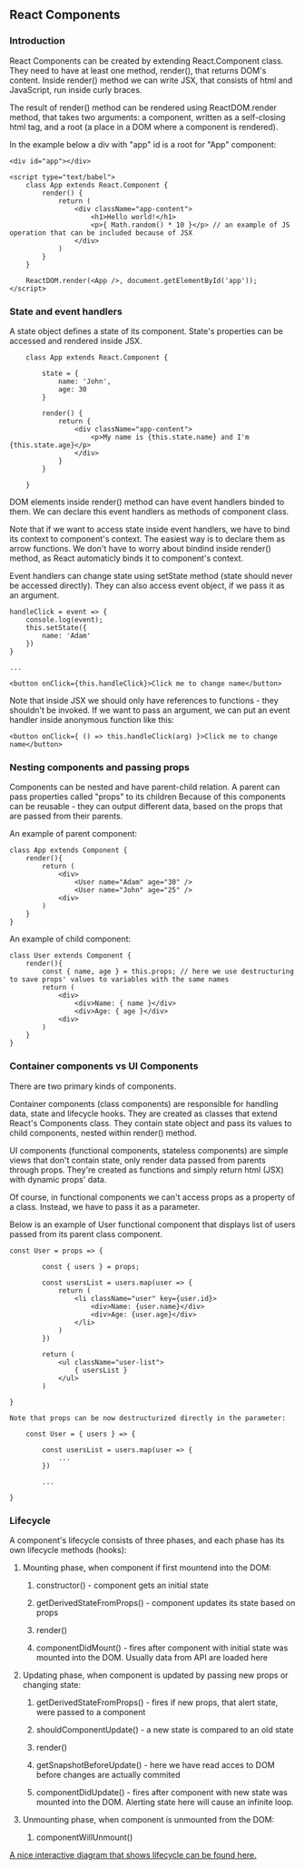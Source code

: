 ## React Components

### Introduction

React Components can be created by extending React.Component class. They need to have at least one method, render(), that returns DOM's content. Inside render() method we can write JSX, that consists of html and JavaScript, run inside curly braces.

The result of render() method can be rendered using ReactDOM.render method, that takes two arguments: a component, written as a self-closing html tag, and a root (a place in a DOM where a component is rendered).

In the example below a div with "app" id is a root for "App" component:

    <div id="app"></div>

    <script type="text/babel">
        class App extends React.Component {
            render() {
                return (
                    <div className="app-content">
                        <h1>Hello world!</h1>
                        <p>{ Math.random() * 10 }</p> // an example of JS operation that can be included because of JSX
                    </div>
                )
            }
        }

        ReactDOM.render(<App />, document.getElementById('app'));
    </script>

### State and event handlers

A state object defines a state of its component. State's properties can be accessed and rendered inside JSX.

        class App extends React.Component {

            state = {
                name: 'John',
                age: 30
            }

            render() {
                return {
                    <div className="app-content">
                        <p>My name is {this.state.name} and I'm {this.state.age}</p>
                    </div>
                }
            }

        }

DOM elements inside render() method can have event handlers binded to them. We can declare this event handlers as methods of component class.

Note that if we want to access state inside event handlers, we have to bind its context to component's context. The easiest way is to declare them as arrow functions. We don't have to worry about bindind inside render() method, as React automaticly binds it to component's context.

Event handlers can change state using setState method (state should never be accessed directly). They can also access event object, if we pass it as an argument.

    handleClick = event => {
        console.log(event);
        this.setState({
            name: 'Adam'
        })
    }

    ...

    <button onClick={this.handleClick}>Click me to change name</button>

Note that inside JSX we should only have references to functions - they shouldn't be invoked. If we want to pass an argument, we can put an event handler inside anonymous function like this:

    <button onClick={ () => this.handleClick(arg) }>Click me to change name</button>

### Nesting components and passing props

Components can be nested and have parent-child relation. A parent can pass properties called "props" to its children Because of this components can be reusable - they can output different data, based on the props that are passed from their parents.

An example of parent component:

    class App extends Component {
        render(){
            return (
                <div>
                    <User name="Adam" age="30" />
                    <User name="John" age="25" />
                <div>
            )
        }
    }

An example of child component:

    class User extends Component {
        render(){
            const { name, age } = this.props; // here we use destructuring to save props' values to variables with the same names
            return (
                <div>
                    <div>Name: { name }</div>
                    <div>Age: { age }</div>
                <div>
            )
        }
    }

### Container components vs UI Components

There are two primary kinds of components.

Container components (class components) are responsible for handling data, state and lifecycle hooks. They are created as classes that extend React's Components class. They contain state object and pass its values to child components, nested within render() method.

UI components (functional components, stateless components) are simple views that don't contain state, only render data passed from parents through props. They're created as functions and simply return html (JSX) with dynamic props' data.

Of course, in functional components we can't access props as a property of a class. Instead, we have to pass it as a parameter.

Below is an example of User functional component that displays list of users passed from its parent class component.

    const User = props => {

            const { users } = props;

            const usersList = users.map(user => {
                return (
                    <li className="user" key={user.id}>
                        <div>Name: {user.name}</div>
                        <div>Age: {user.age}</div>
                    </li>
                )
            })

            return (
                <ul className="user-list">
                    { usersList }
                </ul>
            )

    }

    Note that props can be now destructurized directly in the parameter:

        const User = { users } => {

            const usersList = users.map(user => {
                ...
            })

            ...

    }

### Lifecycle

A component's lifecycle consists of three phases, and each phase has its own lifecycle methods (hooks):

1. Mounting phase, when component if first mountend into the DOM:

    1. constructor() - component gets an initial state

    2. getDerivedStateFromProps() - component updates its state based on props

    3. render()

    4. componentDidMount() - fires after component with initial state was mounted into the DOM. Usually data from API are loaded here 

2. Updating phase, when component is updated by passing new props or changing state:

    1. getDerivedStateFromProps() - fires if new props, that alert state, were  passed to a component

    2. shouldComponentUpdate() - a new state is compared to an old state

    3. render()

    4. getSnapshotBeforeUpdate() - here we have read acces to DOM before changes are    actually commited

    5. componentDidUpdate() - fires after component with new state was mounted into the DOM. Alerting state here will cause an infinite loop.

3. Unmounting phase, when component is unmounted from the DOM:

    1. componentWillUnmount()

[A nice interactive diagram that shows lifecycle can be found here.](http://projects.wojtekmaj.pl/react-lifecycle-methods-diagram/)